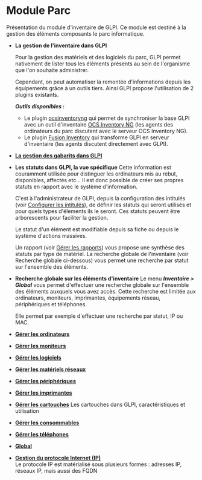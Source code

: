 Module Parc
===========

Présentation du module d'inventaire de GLPI. Ce module est destiné à la gestion des éléments composants le parc informatique.

-   **La gestion de l'inventaire dans GLPI**     

    Pour la gestion des matériels et des logiciels du parc, GLPI permet nativement de lister tous les éléments présents au sein de l'organisme que l'on souhaite administrer.

    Cependant, on peut automatiser la remontée d'informations depuis les équipements grâce à un outils tiers. Ainsi GLPI propose l'utilisation de 2 plugins existants.

    ***Outils disponibles :***

    -   Le plugin [ocsinventoryng](https://forge.indepnet.net/projects/ocsinventoryng)
        qui permet de synchroniser la base GLPI avec un outil d'inventaire [OCS Inventory NG](http://www.ocsinventory-ng.org) (les agents des ordinateurs du parc discutent avec le serveur OCS Inventory NG).
    -   Le plugin [Fusion Inventory](http://www.fusioninventory.org) 
        qui transforme GLPI en serveur d'inventaire (les agents discutent directement avec GLPI).
   

-   **[La gestion des gabarits dans GLPI](index.php?fr/Les_différentes_actions/Gérer_les_gabarits.md)**   
   
-   **Les statuts dans GLPI, la vue spécifique**
    Cette information est couramment utilisée pour distinguer les ordinateurs mis au rebut, disponibles, affectés etc... Il est donc possible de créer ses propres statuts en rapport avec le système d'information.

    C'est à l'administrateur de GLPI, depuis la configuration des intitulés (voir [Configurer les intitulés](config_dropdown.html "Les intitulés se configurent depuis le menu Configuration > Intitulés")), de définir les statuts qui seront utilisés et pour quels types d'élements ils le seront. Ces statuts peuvent être arborescents pour faciliter la gestion.

    Le statut d'un élément est modifiable depuis sa fiche ou depuis le système d'actions massives.

    Un rapport (voir [Gérer les rapports](tool_report.html "Les rapports se gèrent depuis le menu Outils > Rapports")) vous propose une synthèse des statuts par type de matériel. La recherche globale de l'inventaire (voir Recherche globale ci-dessous) vous permet une recherche par statut sur l'ensemble des éléments.

-   **Recherche globale sur les éléments d'inventaire**
Le menu ***Inventaire \> Global*** vous permet d'effectuer une recherche globale sur l'ensemble des éléments auxquels vous avez accès. 
Cette recherche est limitée aux ordinateurs, moniteurs, imprimantes, équipements réseau, périphériques et téléphones.

    Elle permet par exemple d'effectuer une recherche par statut, IP ou MAC.

-   **[Gérer les ordinateurs](index.php?fr/03_Module_Parc/02_Ordinateurs.md)**

-   **[Gérer les moniteurs](index.php?fr/03_module_inventaire/03_Moniteurs.md)**

-   **[Gérer les logiciels](index.php?fr/03_module_inventaire/04_Logiciels.md)**

-   **[Gérer les matériels réseaux](index.php?fr/03_module_inventaire/05_Matériels_réseaux.md)**

-   **[Gérer les périphériques](index.php?fr/03_module_inventaire/06_Périphériques.md)**

-   **[Gérer les imprimantes](index.php?fr/03_module_inventaire/07_Imprimantes.md)**

-   **[Gérer les cartouches](index.php?fr/03_module_inventaire/08_Cartouches.md)**
     Les cartouches dans GLPI, caractéristiques et utilisation

-   **[Gérer les consommables](index.php?fr/03_module_inventaire/09_Consommables.md)**

-   **[Gérer les téléphones](index.php?fr/03_module_inventaire/10_Téléphones.md)**
 
-   **[Global](index.php?fr/03_module_inventaire/11_Global.md)**
    
-   **[Gestion du protocole Internet (IP)](../glpi/inventory_ip.html)**\
     Le protocole IP est matérialisé sous plusieurs formes : adresses
    IP, réseaux IP, mais aussi des FQDN

